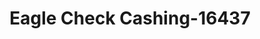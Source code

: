 ---
f_zip-code: 20746
f_state-code: MD
title: Eagle Check Cashing-16437
f_phone: 301-967-9094
f_city-only: Suitland
f_address: 6501 Suitland Road Suitland
f_location-unique-id: '16437'
slug: eagle-check-cashing-16437
updated-on: '2024-05-30T13:46:58.046Z'
created-on: '2024-05-30T13:36:59.803Z'
published-on: '2024-05-30T13:54:32.469Z'
f_city-state: cms/city/suitland-md.md
f_company: cms/company/eagle-check-cashing.md
f_state: cms/state/maryland.md
layout: '[payday-loan].html'
tags: payday-loan
---